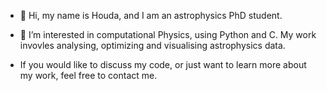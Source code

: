 - 👋 Hi, my name is Houda, and I am an astrophysics PhD student.
- 👀 I’m interested in computational Physics, using Python and C. My work invovles  analysing, optimizing and visualising astrophysics data.

- If you would like to discuss my code, or just want to learn more about my work, feel free to contact me. 

